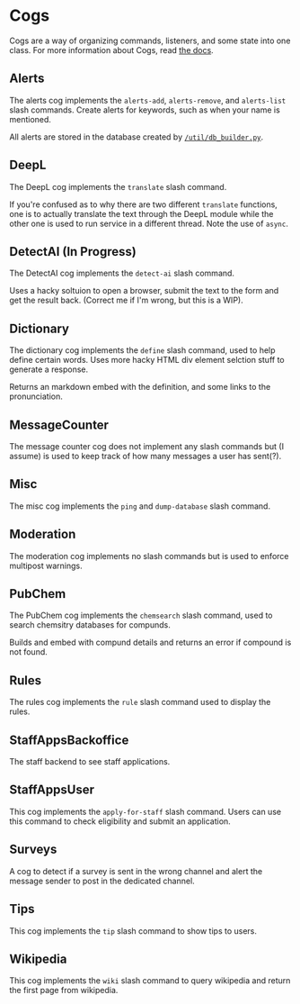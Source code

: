 # Cogs

Cogs are a way of organizing commands, listeners, and some state into one class. For more information about Cogs, read [the docs](https://discordpy.readthedocs.io/en/stable/ext/commands/cogs.html).

## Alerts

The alerts cog implements the `alerts-add`, `alerts-remove`, and `alerts-list` slash commands. Create alerts for keywords, such as when your name is mentioned.

All alerts are stored in the database created by [`/util/db_builder.py`](/util/db_builder.py). 

## DeepL

The DeepL cog implements the `translate` slash command.

If you're confused as to why there are two different `translate` functions, one is to actually translate the text through the DeepL module while the other one is used to run service in a different thread. Note the use of `async`.

## DetectAI (In Progress)
The DetectAI cog implements the `detect-ai` slash command.

Uses a hacky soltuion to open a browser, submit the text to the form and get the result back. (Correct me if I'm wrong, but this is a WIP).

## Dictionary
The dictionary cog implements the `define` slash command, used to help define certain words. Uses more hacky HTML div element selction stuff to generate a response.

Returns an markdown embed with the definition, and some links to the pronunciation. 

## MessageCounter
The message counter cog does not implement any slash commands but (I assume) is used to keep track of how many messages a user has sent(?).

## Misc
The misc cog implements the `ping` and `dump-database` slash command. 

## Moderation
The moderation cog implements no slash commands but is used to enforce multipost warnings. 

## PubChem
The PubChem cog implements the `chemsearch` slash command, used to search chemsitry databases for compunds.

Builds and embed with compund details and returns an error if compound is not found.

## Rules
The rules cog implements the `rule` slash command used to display the rules. 

## StaffAppsBackoffice
The staff backend to see staff applications. 

## StaffAppsUser
This cog implements the `apply-for-staff` slash command. Users can use this command to check eligibility and submit an application.

## Surveys
A cog to detect if a survey is sent in the wrong channel and alert the message sender to post in the dedicated channel.

## Tips
This cog implements the `tip` slash command to show tips to users.

## Wikipedia
This cog implements the `wiki` slash command to query wikipedia and return the first page from wikipedia. 